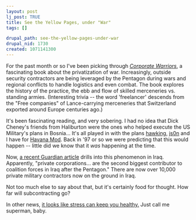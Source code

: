 ```yaml
--- 
layout: post
lj_post: TRUE
title: See the Yellow Pages, under "War"
tags: []

drupal_path: see-the-yellow-pages-under-war
drupal_nid: 1730
created: 1071141300
---
```

For the past month or so I've been picking through <I><a href="http://www.amazon.com/exec/obidos/tg/detail/-/0801441145/002-3825322-1486418" target="_blank">Corporate Warriors</a></I>, a fascinating book about the privatization of war. Increasingly, outside security contractors are being leveraged by the Pentagon during wars and regional conflicts to handle logistics and even combat. The book explores the history of the practice, the ebb and flow of skilled merceneries vs. standing armies. (Interesting trivia -- the word 'freelancer' descends from the "Free companies" of Lance-carrying merceneries that Switzerland exported around Europe centuries ago.) 

It's been fascinating reading, and very sobering. I had no idea that Dick Cheney's friends from Haliburton were the ones who helped execute the US Military's plans in Bosnia... It's all played in with the plans <a href="http://hawking.livejournal.com">hawking</a>, <a href="http://js0n.livejournal.com">js0n</a> and I have for <a href="http://www.havana-mod.com" target="_blank">Havana Mod</a>. Back in '97 or so we were predicting that this would happen -- little did we know that it <i>was</i> happening at the time.

Now, <a href="http://www.guardian.co.uk/international/story/0,3604,1103566,00.html" target="_blank">a recent Guardian article</a> drills into this phenomenon in Iraq. Apparently, "private corporations... are the second biggest contributor to coalition forces in Iraq after the Pentagon." There are now over 10,000 private military contractors now on the ground in Iraq.

Not too much else to say about that, but it's certainly food for thought. How far will subcontracting go?

In other news, <a href="http://news.biocompare.com/newsstory.asp?id=21554" target="_blank">it looks like stress can keep you healthy.</a> Just call me superman, baby.
